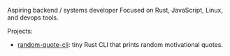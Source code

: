 Aspiring backend / systems developer
Focused on Rust, JavaScript, Linux, and devops tools.

Projects:
- [random-quote-cli](https://github.com/saadfrhan/random-quote-cli): tiny Rust CLI that prints random motivational quotes.
